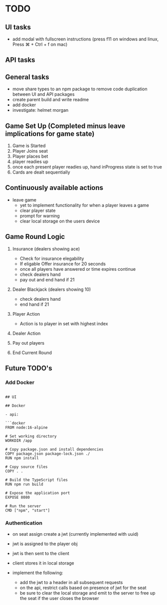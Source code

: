 # TODO

## UI tasks

- add modal with fullscreen instructions (press f11 on windows and linux, Press ⌘ + Ctrl + f on mac)

## API tasks

## General tasks

- move share types to an npm package to remove code duplication between UI and API packages
- create parent build and write readme
- add docker
- investigate: helmet morgan

## Game Set Up (Completed minus leave implications for game state)

1. Game is Started
2. Player Joins seat
3. Player places bet
4. player readies up
5. once each present player readies up, hand inProgress state is set to true
6. Cards are dealt sequentially

## Continuously available actions

- leave game
  - yet to implement functionality for when a player leaves a game
  - clear player state
  - prompt for warning
  - clear local storage on the users device

## Game Round Logic

1. Insurance (dealers showing ace)

   - Check for insurance elegability
   - If eligable Offer insurance for 20 seconds
   - once all players have answered or time expires continue
   - check dealers hand
   - pay out and end hand if 21

2. Dealer Blackjack (dealers showing 10)

   - check dealers hand
   - end hand if 21

3. Player Action

   - Action is to player in set with highest index

4. Dealer Action

5. Pay out players

6. End Current Round

## Future TODO's

### Add Docker

````

## UI

## Docker

- api:

```docker
FROM node:16-alpine

# Set working directory
WORKDIR /app

# Copy package.json and install dependencies
COPY package.json package-lock.json ./
RUN npm install

# Copy source files
COPY . .

# Build the TypeScript files
RUN npm run build

# Expose the application port
EXPOSE 8080

# Run the server
CMD ["npm", "start"]
````

### Authentication

- on seat assign create a jwt (currently implemented with uuid)
- jwt is assigned to the player obj
- jwt is then sent to the client
- client stores it in local storage

- implement the following:
  - add the jwt to a header in all subsequent requests
  - on the api, restrict calls based on presence of jwt for the seat
  - be sure to clear the local storage and emit to the server to free up the seat if the user closes the browser
